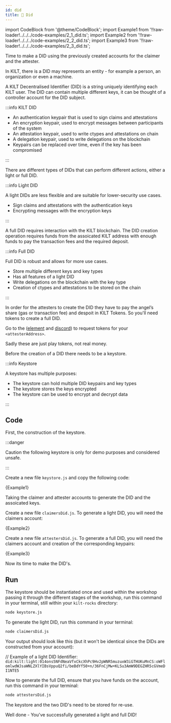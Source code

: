 ```yaml
---
id: did
title: 👤 Did
---
```


import CodeBlock from '@theme/CodeBlock';
import Example1 from '!!raw-loader!../../../code-examples/2_1_did.ts';
import Example2 from '!!raw-loader!../../../code-examples/2_2_did.ts';
import Example3 from '!!raw-loader!../../../code-examples/2_3_did.ts';

Time to make a DID using the previously created accounts for the <span class="label-role claimer">claimer</span> and the <span class="label-role attester">attester</span>.

In KILT, there is a DID may represents an entity - for example a person, an organization or even a machine.

A KILT Decentralised Identifier (DID) is a string uniquely identifying each KILT user.
The DID can contain multiple different keys, it can be thought of a controller account for the DID subject.

:::info KILT DID

- An authentication keypair that is used to sign claims and attestations
- An encryption keypair, used to encrypt messages between participants of the system
- An attestation keypair, used to write ctypes and attestations on chain
- A delegation keypair, used to write delegations on the blockchain
- Keypairs can be replaced over time, even if the key has been compromised

:::

There are different types of DIDs that can perform different actions, either a light or full DID.

:::info Light DID

A light DIDs are less flexible and are suitable for lower-security use cases.

- Sign claims and attestations with the authentication keys
- Encrypting messages with the encryption keys

:::

A full DID requires interaction with the KILT blockchain. The DID creation operation requires funds from the assoicated KILT address with enough funds to pay the transaction fees and the required deposit.

:::info Full DID

Full DID is robust and allows for more use cases.

- Store multiple different keys and key types
- Has all features of a light DID
- Write delegations on the blockchain with the key type
- Creation of ctypes and attestations to be stored on the chain

:::

In order for the <span class="label-role attester">attesters</span> to create the DID they have to pay the angel’s share (gas or transaction fee) and despoit in KILT Tokens.
So you'll need tokens to create a full DID.

Go to the ([element](https://matrix.to/#/%23kilt-general:matrix.org) and [discord](https://discord.gg/hX4pc8rdHS)) to request tokens for your `<attesterAddress>`.

Sadly these are just play tokens, not real money.

Before the creation of a DID there needs to be a keystore.

:::info Keystore

A keystore has multiple purposes:

- The keystore can hold multiple DID keypairs and key types
- The keystore stores the keys encrypted
- The keystore can be used to encrypt and decrypt data

:::

## Code

First, the construction of the keystore.

:::danger

Caution the following keystore is only for demo purposes and considered unsafe.

:::

Create a new file `keystore.js` and copy the following code:

<CodeBlock className="language-ts">
  {Example1}
</CodeBlock>

Taking the claimer and attester accounts to generate the DID and the assoicated keys.

Create a new file `claimersDid.js`.
To generate a light DID, you will need the claimers account:

<CodeBlock className="language-ts">
  {Example2}
</CodeBlock>

Create a new file `attestersDid.js`.
To generate a full DID, you will need the claimers account and creation of the corresponding keypairs:

<CodeBlock className="language-ts">
  {Example3}
</CodeBlock>

Now its time to make the DID's.

## Run

The keystore should be instantiated once and used within the workshop passing it through the different stages of the workshop, run this command in your terminal, still within your `kilt-rocks` directory:

```bash
node keystore.js
```

To generate the light DID, run this command in your terminal:

```bash
node claimersDid.js
```

Your output should look like this (but it won't be identical since the DIDs are constructed from your account):

// Example of a light DID Identifier:
`did:kilt:light:014ons5NFdNeaVfxCkcXhPc9Hv2pWNR5muzuxW3iGTHUKuMnCS:oWFlomlwdWJsaWNLZXlYIBsVppuQ2fi/beBdYf50+n/36FnCjMw+KLSu3AmW9DEGZHR5cGVmeDI1NTE5`

Now to generate the full DID, ensure that you have funds on the account, run this command in your terminal:

```bash
node attestersDid.js
```

The keystore and the two DID's need to be stored for re-use.

Well done - You've successfully generated a light and full DID!
